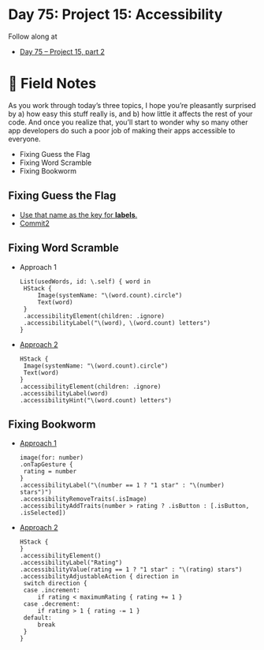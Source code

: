 # Day 75: Project 15: Accessibility

Follow along at 
- [Day 75 –  Project 15, part 2][1]

# 📒 Field Notes
As you work through today’s three topics, I hope you’re pleasantly surprised by a) how easy this stuff really is, and b) how little it affects the rest of your code. And once you realize that, you’ll start to wonder why so many other app developers do such a poor job of making their apps accessible to everyone.

- Fixing Guess the Flag
- Fixing Word Scramble
- Fixing Bookworm


## Fixing Guess the Flag

- [Use that name as the key for **labels**.][2]
- [Commit2][3]


## Fixing Word Scramble

- Approach 1

      List(usedWords, id: \.self) { word in
       HStack {
           Image(systemName: "\(word.count).circle")
           Text(word)
       }
       .accessibilityElement(children: .ignore)
       .accessibilityLabel("\(word), \(word.count) letters")
      }

- [Approach 2][4]

      HStack {
       Image(systemName: "\(word.count).circle")
       Text(word)
      }
      .accessibilityElement(children: .ignore)
      .accessibilityLabel(word)
      .accessibilityHint("\(word.count) letters") 

## Fixing Bookworm

- [Approach 1][5]

      image(for: number)
      .onTapGesture {
       rating = number
      }
      .accessibilityLabel("\(number == 1 ? "1 star" : "\(number) stars")")
      .accessibilityRemoveTraits(.isImage)
      .accessibilityAddTraits(number > rating ? .isButton : [.isButton, .isSelected])


- [Approach 2][6]

      HStack {
      }
      .accessibilityElement()
      .accessibilityLabel("Rating")
      .accessibilityValue(rating == 1 ? "1 star" : "\(rating) stars")
      .accessibilityAdjustableAction { direction in
       switch direction {
       case .increment:
           if rating < maximumRating { rating += 1 }
       case .decrement:
           if rating > 1 { rating -= 1 }
       default:
           break
       }
      }


[1]: https://www.hackingwithswift.com/100/swiftui/75
[2]: https://github.com/VisionAce/100DaysOfSwiftUI/blob/4d3301fb81eae46388fe91e97b0160ec682bb90e/Day75/FixingGuessTheFlag/ContentView.swift#L57C1-L69C6
[3]: https://github.com/VisionAce/100DaysOfSwiftUI/blob/4d3301fb81eae46388fe91e97b0160ec682bb90e/Day75/FixingGuessTheFlag/ContentView.swift#L114C1-L114C104
[4]: https://github.com/VisionAce/100DaysOfSwiftUI/blob/4d3301fb81eae46388fe91e97b0160ec682bb90e/Day75/FixingWordScramble/ContentView.swift#L48C1-L51C76
[5]: https://github.com/VisionAce/100DaysOfSwiftUI/blob/4d3301fb81eae46388fe91e97b0160ec682bb90e/Day75/FixingBookworm/RatingView.swift#L34C1-L37C102
[6]: https://github.com/VisionAce/100DaysOfSwiftUI/blob/4d3301fb81eae46388fe91e97b0160ec682bb90e/Day75/FixingBookworm/RatingView.swift#L40C1-L53C10

